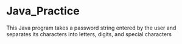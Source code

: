 # Java_Practice

This Java program takes a password string entered by the user and separates its characters into letters, digits, and special characters
